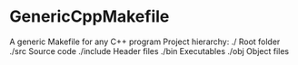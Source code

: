 # GenericCppMakefile
A generic Makefile for any C++ program
Project hierarchy:
  ./         Root folder
  ./src      Source code
  ./include  Header files
  ./bin      Executables
  ./obj      Object files
